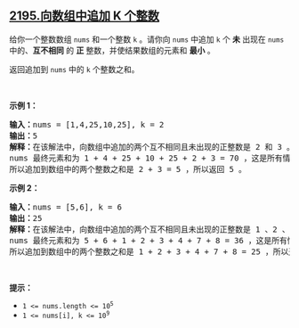 ## [2195.向数组中追加 K 个整数](https://leetcode.cn/problems/append-k-integers-with-minimal-sum/)
<p>给你一个整数数组 <code>nums</code> 和一个整数 <code>k</code> 。请你向 <code>nums</code> 中追加 <code>k</code> 个 <strong>未</strong> 出现在 <code>nums</code> 中的、<strong>互不相同</strong> 的 <strong>正</strong> 整数，并使结果数组的元素和 <strong>最小</strong> 。</p>

<p>返回追加到 <code>nums</code> 中的 <code>k</code> 个整数之和。</p>

<p>&nbsp;</p>

<p><strong>示例 1：</strong></p>

<pre><strong>输入：</strong>nums = [1,4,25,10,25], k = 2
<strong>输出：</strong>5
<strong>解释：</strong>在该解法中，向数组中追加的两个互不相同且未出现的正整数是 2 和 3 。
nums 最终元素和为 1 + 4 + 25 + 10 + 25 + 2 + 3 = 70 ，这是所有情况中的最小值。
所以追加到数组中的两个整数之和是 2 + 3 = 5 ，所以返回 5 。</pre>

<p><strong>示例 2：</strong></p>

<pre><strong>输入：</strong>nums = [5,6], k = 6
<strong>输出：</strong>25
<strong>解释：</strong>在该解法中，向数组中追加的两个互不相同且未出现的正整数是 1 、2 、3 、4 、7 和 8 。
nums 最终元素和为 5 + 6 + 1 + 2 + 3 + 4 + 7 + 8 = 36 ，这是所有情况中的最小值。
所以追加到数组中的两个整数之和是 1 + 2 + 3 + 4 + 7 + 8 = 25 ，所以返回 25 。
</pre>

<p>&nbsp;</p>

<p><strong>提示：</strong></p>

<ul>
	<li><code>1 &lt;= nums.length &lt;= 10<sup>5</sup></code></li>
	<li><code>1 &lt;= nums[i], k &lt;= 10<sup>9</sup></code></li>
</ul>
